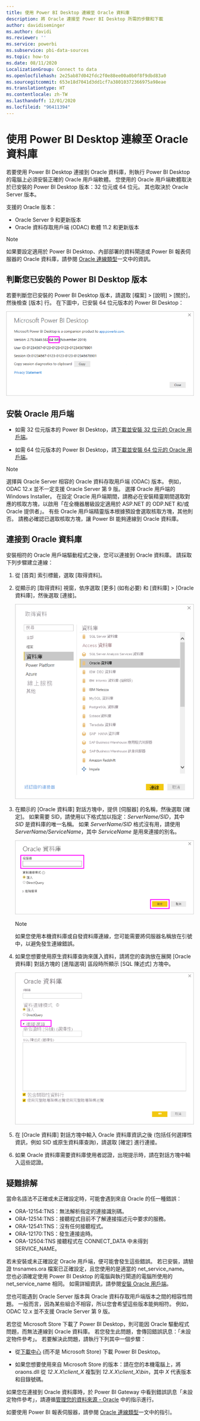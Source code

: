 ```yaml
---
title: 使用 Power BI Desktop 連線至 Oracle 資料庫
description: 將 Oracle 連接至 Power BI Desktop 所需的步驟和下載
author: davidiseminger
ms.author: davidi
ms.reviewer: ''
ms.service: powerbi
ms.subservice: pbi-data-sources
ms.topic: how-to
ms.date: 08/11/2020
LocalizationGroup: Connect to data
ms.openlocfilehash: 2e25ab87d042fdc2f0e88ee00a0b0f8f9dbd83a0
ms.sourcegitcommit: 653e18d7041d3dd1cf7a38010372366975a98eae
ms.translationtype: HT
ms.contentlocale: zh-TW
ms.lasthandoff: 12/01/2020
ms.locfileid: "96411394"
---
```

# <a name="connect-to-an-oracle-database-with-power-bi-desktop"></a>使用 Power BI Desktop 連線至 Oracle 資料庫
若要使用 Power BI Desktop 連接到 Oracle 資料庫，則執行 Power BI Desktop 的電腦上必須安裝正確的 Oracle 用戶端軟體。 您使用的 Oracle 用戶端軟體取決於已安裝的 Power BI Desktop 版本：32 位元或 64 位元。 其也取決於 Oracle Server 版本。

支援的 Oracle 版本： 
- Oracle Server 9 和更新版本
- Oracle 資料存取用戶端 (ODAC) 軟體 11.2 和更新版本

> [!NOTE]
> 如果要設定適用於 Power BI Desktop、內部部署的資料閘道或 Power BI 報表伺服器的 Oracle 資料庫，請參閱 [Oracle 連線類型](/sql/reporting-services/report-data/oracle-connection-type-ssrs?view=sql-server-ver15)一文中的資訊。 


## <a name="determining-which-version-of-power-bi-desktop-is-installed"></a>判斷您已安裝的 Power BI Desktop 版本
若要判斷您已安裝的 Power BI Desktop 版本，請選取 [檔案] > [說明] > [關於]，然後檢查 [版本] 行。 在下圖中，已安裝 64 位元版本的 Power BI Desktop：

![Power BI Desktop 版本](media/desktop-connect-oracle-database/connect-oracle-database_1.png)

## <a name="install-the-oracle-client"></a>安裝 Oracle 用戶端
- 如需 32 位元版本的 Power BI Desktop，請[下載並安裝 32 位元的 Oracle 用戶端](https://www.oracle.com/technetwork/topics/dotnet/utilsoft-086879.html)。

- 如需 64 位元版本的 Power BI Desktop，請[下載並安裝 64 位元的 Oracle 用戶端](https://www.oracle.com/database/technologies/odac-downloads.html)。

> [!NOTE]
> 選擇與 Oracle Server 相容的 Oracle 資料存取用戶端 (ODAC) 版本。 例如，ODAC 12.x 並不一定支援 Oracle Server 第 9 版。
> 選擇 Oracle 用戶端的 Windows Installer。
> 在設定 Oracle 用戶端期間，請務必在安裝精靈期間選取對應的核取方塊，以啟用「在全機器層級設定適用於 ASP.NET 的 ODP.NET 和/或 Oracle 提供者」。 有些 Oracle 用戶端精靈版本根據預設會選取核取方塊，其他則否。 請務必確認已選取核取方塊，讓 Power BI 能夠連線到 Oracle 資料庫。

## <a name="connect-to-an-oracle-database"></a>連接到 Oracle 資料庫
安裝相符的 Oracle 用戶端驅動程式之後，您可以連接到 Oracle 資料庫。 請採取下列步驟建立連線：

1. 從 [首頁] 索引標籤，選取 [取得資料]。 

2. 從顯示的 [取得資料] 視窗，依序選取 [更多] (如有必要) 和 [資料庫] > [Oracle 資料庫]，然後選取 [連接]。
   
   ![Oracle 資料庫連接](media/desktop-connect-oracle-database/connect-oracle-database_2.png)
3. 在顯示的 [Oracle 資料庫] 對話方塊中，提供 [伺服器] 的名稱，然後選取 [確定]。 如果需要 SID，請使用以下格式加以指定：*ServerName/SID*，其中 *SID* 是資料庫的唯一名稱。 如果 *ServerName/SID* 格式沒有用，請使用 *ServerName/ServiceName*，其中 *ServiceName* 是用來連接的別名。


   ![輸入 Oracle 伺服器名稱](media/desktop-connect-oracle-database/connect-oracle-database_3.png)

   > [!NOTE]
   > 如果您使用本機資料庫或自發資料庫連線，您可能需要將伺服器名稱放在引號中，以避免發生連線錯誤。 
      
4. 如果您想要使用原生資料庫查詢來匯入資料，請將您的查詢放在展開 [Oracle 資料庫] 對話方塊的 [進階選項] 區段時所顯示 [SQL 陳述式] 方塊中。
   
   ![展開 [進階選項]](media/desktop-connect-oracle-database/connect-oracle-database_4.png)


5. 在 [Oracle 資料庫] 對話方塊中輸入 Oracle 資料庫資訊之後 (包括任何選擇性資訊，例如 SID 或原生資料庫查詢)，請選取 [確定] 進行連接。
5. 如果 Oracle 資料庫需要資料庫使用者認證，出現提示時，請在對話方塊中輸入這些認證。


## <a name="troubleshooting"></a>疑難排解

當命名語法不正確或未正確設定時，可能會遇到來自 Oracle 的任一種錯誤：

* ORA-12154:TNS：無法解析指定的連接識別碼。
* ORA-12514:TNS：接聽程式目前不了解連接描述元中要求的服務。
* ORA-12541:TNS：沒有任何接聽程式。
* ORA-12170:TNS：發生連接逾時。
* ORA-12504:TNS 接聽程式在 CONNECT_DATA 中未得到 SERVICE_NAME。

若未安裝或未正確設定 Oracle 用戶端，便可能會發生這些錯誤。 若已安裝，請驗證 tnsnames.ora 檔案已正確設定，且您使用的是適當的 net_service_name。 您也必須確定使用 Power BI Desktop 的電腦與執行閘道的電腦所使用的 net_service_name 相同。 如需詳細資訊，請參閱[安裝 Oracle 用戶端](#install-the-oracle-client)。

您也可能遇到 Oracle Server 版本與 Oracle 資料存取用戶端版本之間的相容性問題。 一般而言，因為某些組合不相容，所以您會希望這些版本能夠相符。 例如，ODAC 12.x 並不支援 Oracle Server 第 9 版。

若您從 Microsoft Store 下載了 Power BI Desktop，則可能因 Oracle 驅動程式問題，而無法連線到 Oracle 資料庫。 若您發生此問題，會傳回錯誤訊息：「未設定物件參考」。 若要解決此問題，請執行下列其中一個步驟：

* 從[下載中心](https://www.microsoft.com/download/details.aspx?id=58494) (而不是 Microsoft Store) 下載 Power BI Desktop。

* 如果您想要使用來自 Microsoft Store 的版本：請在您的本機電腦上，將 oraons.dll 從 _12.X.X\client_X_ 複製到 _12.X.X\client_X\bin_，其中 _X_ 代表版本和目錄號碼。

如果您在連接到 Oracle 資料庫時，於 Power BI Gateway 中看到錯誤訊息「未設定物件參考」，請遵循[管理您的資料來源 - Oracle](service-gateway-onprem-manage-oracle.md) 中的指示進行。

如要使用 Power BI 報表伺服器，請參閱 [Oracle 連線類型](/sql/reporting-services/report-data/oracle-connection-type-ssrs?view=sql-server-ver15)一文中的指引。